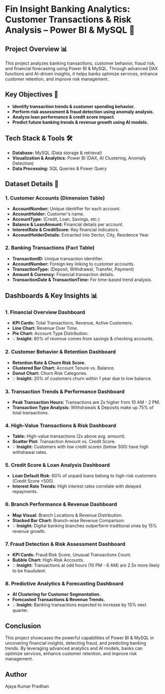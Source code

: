 # Fin Insight Banking Analytics: Customer Transactions & Risk Analysis – Power BI & MySQL 🚀

## Project Overview 📊
This project analyzes banking transactions, customer behavior, fraud risk, and financial forecasting using Power BI & MySQL. Through advanced DAX functions and AI-driven insights, it helps banks optimize services, enhance customer retention, and improve risk management.

## Key Objectives 📌
- **Identify transaction trends & customer spending behavior.**
- **Perform risk assessment & fraud detection using anomaly analysis.**
- **Analyze loan performance & credit score impact.**
- **Predict future banking trends & revenue growth using AI models.**

## Tech Stack & Tools 🛠
- **Database:** MySQL (Data storage & retrieval)
- **Visualization & Analytics:** Power BI (DAX, AI Clustering, Anomaly Detection)
- **Data Processing:** SQL Queries & Power Query

## Dataset Details 📂
### 1. Customer Accounts (Dimension Table)
- **AccountNumber:** Unique identifier for each account.
- **AccountHolder:** Customer's name.
- **AccountType:** (Credit, Loan, Savings, etc.)
- **Balance & LoanAmount:** Financial details per account.
- **InterestRate & CreditScore:** Key financial indicators.
- **AccountHolderDetails:** Extracted into Sector, City, Residence Year.

### 2. Banking Transactions (Fact Table)
- **TransactionID:** Unique transaction identifier.
- **AccountNumber:** Foreign key linking to customer accounts.
- **TransactionType:** (Deposit, Withdrawal, Transfer, Payment)
- **Amount & Currency:** Financial transaction details.
- **TransactionDate & TransactionTime:** For time-based trend analysis.

## Dashboards & Key Insights 📊
### 1. Financial Overview Dashboard
- **KPI Cards:** Total Transactions, Revenue, Active Customers.
- **Line Chart:** Revenue Over Time.
- **Pie Chart:** Account Type Distribution.
- 💡 **Insight:** 80% of revenue comes from savings & checking accounts.

### 2. Customer Behavior & Retention Dashboard
- **Retention Rate & Churn Risk Score.**
- **Clustered Bar Chart:** Account Tenure vs. Balance.
- **Donut Chart:** Churn Risk Categories.
- 💡 **Insight:** 20% of customers churn within 1 year due to low balance.

### 3. Transaction Trends & Performance Dashboard
- **Peak Transaction Hours:** Transactions are 2x higher from 10 AM - 2 PM.
- **Transaction Type Analysis:** Withdrawals & Deposits make up 75% of total transactions.

### 4. High-Value Transactions & Risk Dashboard
- **Table:** High-value transactions (2x above avg. amount).
- **Scatter Plot:** Transaction Amount vs. Credit Score.
- 💡 **Insight:** Customers with low credit scores (below 500) have high withdrawal rates.

### 5. Credit Score & Loan Analysis Dashboard
- **Loan Default Risk:** 60% of unpaid loans belong to high-risk customers (Credit Score <500).
- **Interest Rate Trends:** High interest rates correlate with delayed repayments.

### 6. Branch Performance & Revenue Dashboard
- **Map Visual:** Branch Locations & Revenue Distribution.
- **Stacked Bar Chart:** Branch-wise Revenue Comparison.
- 💡 **Insight:** Digital banking branches outperform traditional ones by 15% revenue growth.

### 7. Fraud Detection & Risk Assessment Dashboard
- **KPI Cards:** Fraud Risk Score, Unusual Transactions Count.
- **Bubble Chart:** High-Risk Accounts.
- 💡 **Insight:** Transactions at odd hours (10 PM - 6 AM) are 2.5x more likely to be fraudulent.

### 8. Predictive Analytics & Forecasting Dashboard
- **AI Clustering for Customer Segmentation.**
- **Forecasted Transactions & Revenue Trends.**
- 💡 **Insight:** Banking transactions expected to increase by 15% next quarter.

## Conclusion
This project showcases the powerful capabilities of Power BI & MySQL in uncovering financial insights, detecting fraud, and predicting banking trends. By leveraging advanced analytics and AI models, banks can optimize services, enhance customer retention, and improve risk management.

## Author
Ajaya Kumar Pradhan
